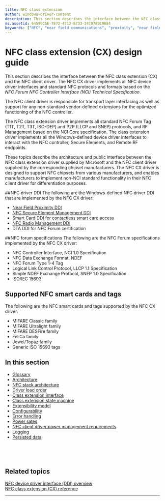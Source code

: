 ```yaml
---
title: NFC class extension
author: windows-driver-content
description: This section describes the interface between the NFC class extension (CX) and the NFC client driver.
ms.assetid: 64599C5E-7E72-4712-B733-24C078919B84
keywords: ["NFC", "near field communications", "proximity", "near field proximity", "NFP", "CX"]
---
```


# NFC class extension (CX) design guide


This section describes the interface between the NFC class extension (CX) and the NFC client driver. The NFC CX driver implements all NFC device driver interfaces and standard NFC protocols and formats based on the *NFC Forum NFC Controller Interface (NCI) Technical Specification*. 

The NFC client driver is responsible for transport layer interfacing as well as support for any non-standard vendor-defined extensions for the optimized functioning of the NFC controller.

The NFC class extension driver implements all standard NFC Forum Tag (T1T, T2T, T3T, ISO-DEP) and P2P (LLCP and SNEP) protocols, and RF Management based on the NCI Core specification. The class extension driver implements all the Windows-defined device driver interfaces to interact with the NFC controller, Secure Elements, and Remote RF endpoints.

These topics describe the architecture and public interface between the NFC class extension driver supplied by Microsoft and the NFC client driver supplied by the corresponding chipset manufacturers. The NFC CX driver is designed to support NFC chipsets from various manufacturers, and enables manufacturers to implement non-NCI standard functionality in their NFC client driver for differentiation purposes.

##NFC driver DDI
The following are the Windows-defined NFC driver DDI that are implemented by the NFC CX driver:

-   [Near Field Proximity DDI](https://msdn.microsoft.com/library/windows/hardware/jj866056)
-   [NFC Secure Element Management DDI](https://msdn.microsoft.com/library/windows/hardware/dn905485)
-   [Smart Card DDI for contactless smart card access](https://msdn.microsoft.com/library/windows/hardware/dn905601)
-   [NFC Radio Management DDI](https://msdn.microsoft.com/library/windows/hardware/dn905577)
-   DTA DDI for NFC Forum certification

##NFC forum specifications
The following are the NFC Forum specifications implemented by the NFC CX driver:  

-   NFC Controller Interface, NCI 1.0 Specification
-   NFC Data Exchange Format, NDEF
-   NFC Forum Type 1-4 Tag
-   Logical Link Control Protocol, LLCP 1.1 Specification
-   Simple NDEF Exchange Protocol, SNEP 1.0 Specification
-   ISO/IEC 15693
 
## Supported NFC smart cards and tags
The following are the NFC smart cards and tags supported by the NFC CX driver:  

-   MIFARE Classic family
-   MIFARE Ultralight family
-   MIFARE DESFire family
-   FeliCa family
-   Jewel/Topaz family
-   Generic ISO 15693 tags



## In this section


-   [Glossary](glossary.md)
-   [Architecture](architecture.md)
-   [NFC stack architecture](nfc-stack-architecture.md)
-   [Driver load order](driver-load-order.md)
-   [Class extension interface](nfc-class-extension-interface.md)
-   [Class extension state machine](nfc-class-extension-state-machine.md)
-   [Extensibility model](extensibility-model.md)
-   [Configurability](configurability.md)
-   [Error handling](error-handling.md)
-   [Power sates](power-states.md)
-   [NFC client driver power management requirements](nfc-client-driver-power-management-requirements.md)
-   [Logging](logging.md)
-   [Persisted data](persisted-data.md)

 

 
## Related topics
[NFC device driver interface (DDI) overview](https://msdn.microsoft.com/library/windows/hardware/mt715815)  
[NFC class extension (CX) reference](https://msdn.microsoft.com/library/windows/hardware/dn905536)  

------------------
